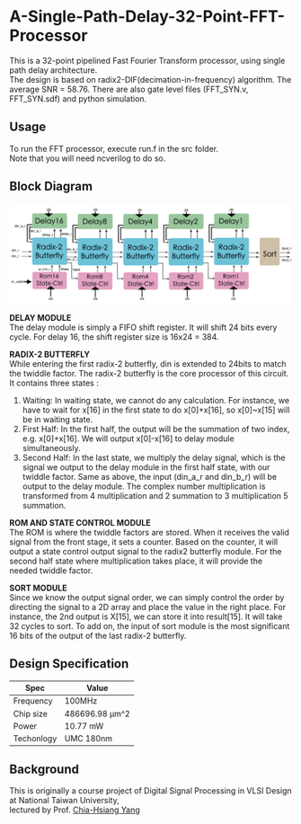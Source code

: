 # A-Single-Path-Delay-32-Point-FFT-Processor
This is a 32-point pipelined Fast Fourier Transform processor, using single path delay architecture.  
The design is based on radix2-DIF(decimation-in-frequency) algorithm. The average SNR = 58.76. 
There are also gate level files (FFT_SYN.v, FFT_SYN.sdf) and python simulation.

## Usage
To run the FFT processor, execute run.f in the src folder.  
Note that you will need ncverilog to do so.

## Block Diagram
![Design](https://github.com/jasonlin316/A-Single-Path-Delay-32-Point-FFT-Processor/blob/master/pic/design.png)

**DELAY MODULE**  
The delay module is simply a FIFO shift register. It will shift 24 bits every cycle. For delay 16, the shift register size is 16x24 = 384.  

**RADIX-2 BUTTERFLY**  
While entering the first radix-2 butterfly, din is extended to 24bits to match the twiddle factor. The radix-2 butterfly is the core processor of this circuit. It contains three states :  
1. Waiting: In waiting state, we cannot do any calculation. For instance, we have to wait for x[16] in the first state to do x[0]+x[16], so x[0]~x[15] will be in waiting state.
2. First Half: In the first half, the output will be the summation of two index, e.g. x[0]+x[16]. We will output x[0]-x[16] to delay module simultaneously.
3. Second Half: In the last state, we multiply the delay signal, which is the signal we output to the delay module in the first half state, with our twiddle factor. Same as above, the input (din_a_r and din_b_r) will be output to the delay module. The complex number multiplication is transformed from 4 multiplication and 2 summation to 3 multiplication 5 summation.    

**ROM AND STATE CONTROL MODULE**  
The ROM is where the twiddle factors are stored. When it receives the valid signal from the front stage, it sets a counter. Based on the counter, it will output a state control output signal to the radix2 butterfly module. For the second half state where multiplication takes place, it will provide the needed twiddle factor.  

**SORT MODULE**  
Since we know the output signal order, we can simply control the order by directing the signal to a 2D array and place the value in the right place. For instance, the 2nd output is X[15], we can store it into result[15]. It will take 32 cycles to sort. To add on, the input of sort module is the most significant 16 bits of the output of the last radix-2 butterfly.

## Design Specification
|   Spec   | Value    |
|-----------|---|
| Frequency | 100MHz  |
| Chip size |   486696.98 µm^2  |
|  Power    |  10.77 mW |
|  Techonlogy | UMC 180nm |

## Background
This is originally a course project of Digital Signal Processing in VLSI Design at National Taiwan University,  
lectured by Prof. [Chia-Hsiang Yang](http://cc.ee.ntu.edu.tw/~dcslab/faculty.html#)  
